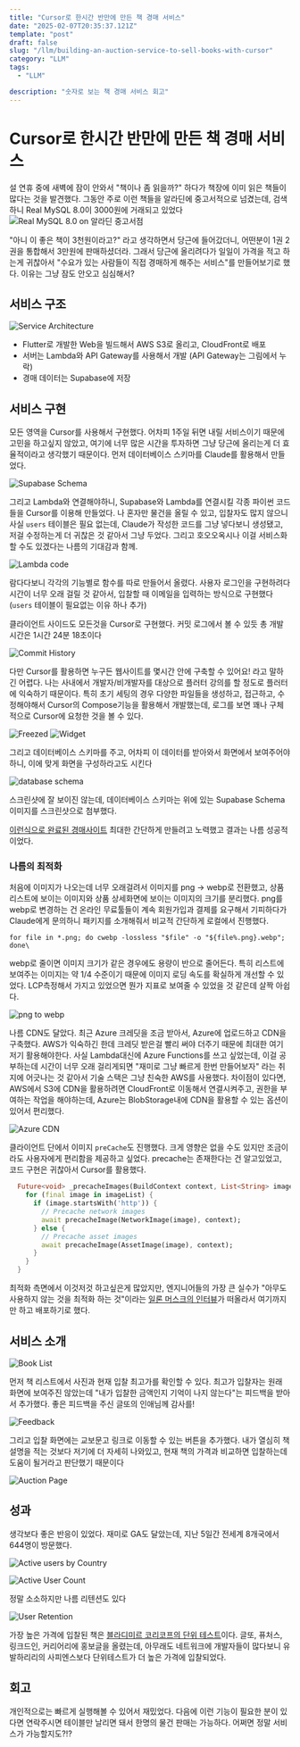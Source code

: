 ```yaml
---
title: "Cursor로 한시간 반만에 만든 책 경매 서비스" 
date: "2025-02-07T20:35:37.121Z"
template: "post"
draft: false
slug: "/llm/building-an-auction-service-to-sell-books-with-cursor"
category: "LLM"
tags:
  - "LLM"

description: "숫자로 보는 책 경매 서비스 회고"
---
```


# Cursor로 한시간 반만에 만든 책 경매 서비스

설 연휴 중에 새벽에 잠이 안와서 "책이나 좀 읽을까?" 하다가 책장에 이미 읽은 책들이 많다는 것을 발견했다. 그동안 주로 이런 책들을 알라딘에 중고서적으로 넘겼는데, 검색하니 Real MySQL 8.0이 3000원에 거래되고 있었다 
![Real MySQL 8.0 on 알라딘 중고서점](https://i.imgur.com/qAOLZBV.png)

"아니 이 좋은 책이 3천원이라고?" 라고 생각하면서 당근에 들어갔더니, 어떤분이 1권 2권을 통합해서 3만원에 판매하셨더라. 그래서 당근에 올리려다가 일일이 가격을 적고 하는게 귀찮아서 "수요가 있는 사람들이 직접 경매하게 해주는 서비스"를 만들어보기로 했다. 이유는 그냥 잠도 안오고 심심해서?

## 서비스 구조
![Service Architecture](https://i.imgur.com/2riJx3W.png)

- Flutter로 개발한 Web을 빌드해서 AWS S3로 올리고, CloudFront로 배포
- 서버는 Lambda와 API Gateway를 사용해서 개발 (API Gateway는 그림에서 누락)
- 경매 데이터는 Supabase에 저장

## 서비스 구현

모든 영역을 Cursor를 사용해서 구현했다. 어차피 1주일 뒤면 내릴 서비스이기 때문에 고민을 하고싶지 않았고, 여기에 너무 많은 시간을 투자하면 그냥 당근에 올리는게 더 효율적이라고 생각했기 때문이다. 먼저 데이터베이스 스키마를 Claude를 활용해서 만들었다. 

![Supabase Schema](https://i.imgur.com/ZUMR6kY.png)

그리고 Lambda와 연결해야하니, Supabase와 Lambda를 연결시킬 각종 파이썬 코드들을 Cursor를 이용해 만들었다. 나 혼자만 물건을 올릴 수 있고, 입찰자도 많지 않으니 사실 `users` 테이블은 필요 없는데, Claude가 작성한 코드를 그냥 넣다보니 생성됐고, 저걸 수정하는게 더 귀찮은 것 같아서 그냥 두었다. 그리고 호오오옥시나 이걸 서비스화 할 수도 있겠다는 나름의 기대감과 함께. 

![Lambda code](https://i.imgur.com/fw7mzkv.png)

람다다보니 각각의 기능별로 함수를 따로 만들어서 올렸다. 사용자 로그인을 구현하려다 시간이 너무 오래 걸릴 것 같아서, 입찰할 때 이메일을 입력하는 방식으로 구현했다 (`users` 테이블이 필요없는 이유 하나 추가)

클라이언트 사이드도 모든것을 Cursor로 구현했다. 커밋 로그에서 볼 수 있듯 총 개발 시간은 1시간 24분 18초이다 

![Commit History](https://i.imgur.com/zFtvgj7.png)

다만 Cursor를 활용하면 누구든 웹사이트를 몇시간 안에 구축할 수 있어요! 라고 말하긴 어렵다. 나는 사내에서 개발자/비개발자를 대상으로 플러터 강의를 할 정도로 플러터에 익숙하기 때문이다. 특히 초기 세팅의 경우 다양한 파일들을 생성하고, 접근하고, 수정해야해서 Cursor의 Compose기능을 활용해서 개발했는데, 로그를 보면 꽤나 구체적으로 Cursor에 요청한 것을 볼 수 있다. 

![Freezed](https://i.imgur.com/gByP1JP.png)
![Widget](https://i.imgur.com/i0u3UJj.png)

그리고 데이터베이스 스키마를 주고, 어차피 이 데이터를 받아와서 화면에서 보여주어야하니, 이에 맞게 화면을 구성하라고도 시킨다 

![database schema](https://i.imgur.com/52ClcYV.png)

스크린샷에 잘 보이진 않는데, 데이터베이스 스키마는 위에 있는 Supabase Schema 이미지를 스크린샷으로 첨부했다. 

[이런식으로 완료된 경매사이트](https://auction.byeongjinkang.link) 최대한 간단하게 만들려고 노력했고 결과는 나름 성공적이었다.

### 나름의 최적화 

처음에 이미지가 나오는데 너무 오래걸려서 이미지를 png -> webp로 전환했고, 상품 리스트에 보이는 이미지와 상품 상세화면에 보이는 이미지의 크기를 분리했다. png를 webp로 변경하는 건 온라인 무료툴들이 계속 회원가입과 결제를 요구해서 기피하다가 Claude에게 문의하니 패키지를 소개해줘서 비교적 간단하게 로컬에서 진행했다. 

```
for file in *.png; do cwebp -lossless "$file" -o "${file%.png}.webp"; done\
```

webp로 줄이면 이미지 크기가 같은 경우에도 용량이 반으로 줄어든다. 특히 리스트에 보여주는 이미지는 약 1/4 수준이기 때문에 이미지 로딩 속도를 확실하게 개선할 수 있었다. LCP측정해서 가지고 있었으면 뭔가 지표로 보여줄 수 있었을 것 같은데 살짝 아쉽다. 

![png to webp](https://i.imgur.com/WiNacti.png)

나름 CDN도 달았다. 최근 Azure 크레딧을 조금 받아서, Azure에 업로드하고 CDN을 구축했다. AWS가 익숙하긴 한데 크레딧 받은걸 빨리 써야 더주기 때문에 최대한 여기저기 활용해야한다. 사실 Lambda대신에 Azure Functions를 쓰고 싶었는데, 이걸 공부하는데 시간이 너무 오래 걸리게되면 "재미로 그냥 빠르게 한번 만들어보자" 라는 취지에 어긋나는 것 같아서 기술 스택은 그냥 친숙한 AWS를 사용했다. 차이점이 있다면, AWS에서 S3에 CDN을 활용하려면 CloudFront로 이동해서 연결시켜주고, 권한을 부여하는 작업을 해야하는데, Azure는 BlobStorage내에 CDN을 활용할 수 있는 옵션이 있어서 편리했다. 

![Azure CDN](https://i.imgur.com/0FoV6Xp.png)

클라이언트 단에서 이미지 `preCache`도 진행했다. 크게 영향은 없을 수도 있지만 조금이라도 사용자에게 편리함을 제공하고 싶었다. precache는 존재한다는 건 알고있었고, 코드 구현은 귀찮아서 Cursor를 활용했다.

```dart
  Future<void> _precacheImages(BuildContext context, List<String> imageList) async {
    for (final image in imageList) {
      if (image.startsWith('http')) {
        // Precache network images
        await precacheImage(NetworkImage(image), context);
      } else {
        // Precache asset images
        await precacheImage(AssetImage(image), context);
      }
    }
  }
```

최적화 측면에서 이것저것 하고싶은게 많았지만, 엔지니어들의 가장 큰 실수가 "아무도 사용하지 않는 것을 최적화 하는 것"이라는 [일론 머스크의 인터뷰](https://www.instagram.com/easkate/reel/CwwVkxrrPeC/)가 떠올라서 여기까지만 하고 배포하기로 했다. 

## 서비스 소개

![Book List](https://i.imgur.com/ekY243B.png)

먼저 책 리스트에서 사진과 현재 입찰 최고가를 확인할 수 있다. 최고가 입찰자는 원래 화면에 보여주진 않았는데 "내가 입찰한 금액인지 기억이 나지 않는다"는 피드백을 받아서 추가했다. 좋은 피드백을 주신 글또의 인애님께 감사를!

![Feedback](https://i.imgur.com/M14q0st.png)

그리고 입찰 화면에는 교보문고 링크로 이동할 수 있는 버튼을 추가했다. 내가 열심히 책 설명을 적는 것보다 저기에 더 자세히 나와있고, 현재 책의 가격과 비교하면 입찰하는데 도움이 될거라고 판단했기 때문이다 

![Auction Page](https://i.imgur.com/M3v2vjw.png)

## 성과

생각보다 좋은 반응이 있었다. 재미로 GA도 달았는데, 지난 5일간 전세계 8개국에서 644명이 방문했다. 

![Active users by Country](https://i.imgur.com/yKAWNQf.png)

![Active User Count](https://i.imgur.com/bHBJlCE.png)

정말 소소하지만 나름 리텐션도 있다

![User Retention](https://i.imgur.com/kpxUUHl.png)

가장 높은 가격에 입찰된 책은 [블라디미르 코리코프의 단위 테스트](https://product.kyobobook.co.kr/detail/S000001805070)이다. 글또, 퓨처스, 링크드인, 커리어리에 홍보글을 올렸는데, 아무래도 네트워크에 개발자들이 많다보니 유발하리리의 사피엔스보다 단위테스트가 더 높은 가격에 입찰되었다. 

## 회고

개인적으로는 빠르게 실행해볼 수 있어서 재밌었다. 다음에 이런 기능이 필요한 분이 있다면 연락주시면 테이블만 날리면 돼서 한명의 물건 판매는 가능하다. 어쩌면 정말 서비스가 가능할지도?!? 